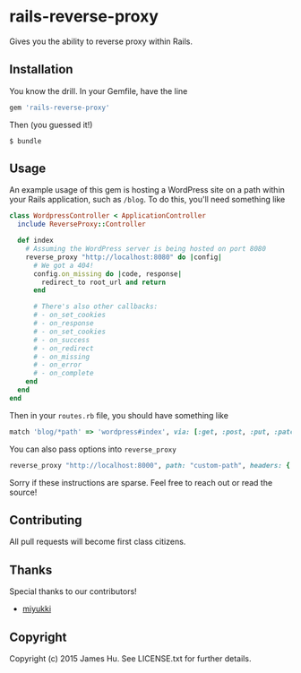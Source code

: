 # rails-reverse-proxy

Gives you the ability to reverse proxy within Rails.

## Installation

You know the drill. In your Gemfile, have the line

```ruby
gem 'rails-reverse-proxy'
```

Then (you guessed it!)

```
$ bundle
```

## Usage

An example usage of this gem is hosting a WordPress site on a path within your Rails application, such as `/blog`. To do this, you'll need something like

```ruby
class WordpressController < ApplicationController
  include ReverseProxy::Controller

  def index
    # Assuming the WordPress server is being hosted on port 8080
    reverse_proxy "http://localhost:8080" do |config|
      # We got a 404!
      config.on_missing do |code, response|
        redirect_to root_url and return
      end

      # There's also other callbacks:
      # - on_set_cookies
      # - on_response
      # - on_set_cookies
      # - on_success
      # - on_redirect
      # - on_missing
      # - on_error
      # - on_complete
    end
  end
end
```

Then in your `routes.rb` file, you should have something like

```ruby
match 'blog/*path' => 'wordpress#index', via: [:get, :post, :put, :patch, :delete]
```

You can also pass options into `reverse_proxy`

```ruby
reverse_proxy "http://localhost:8000", path: "custom-path", headers: { 'X-Foo' => "Bar" }
```

Sorry if these instructions are sparse. Feel free to reach out or read the source!

## Contributing

All pull requests will become first class citizens.

## Thanks

Special thanks to our contributors!

- [miyukki](https://github.com/miyukki)

## Copyright

Copyright (c) 2015 James Hu. See LICENSE.txt for
further details.

